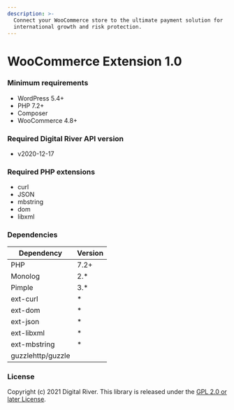 ```yaml
---
description: >-
  Connect your WooCommerce store to the ultimate payment solution for
  international growth and risk protection.
---
```


# WooCommerce Extension 1.0

### Minimum requirements

* WordPress 5.4+
* PHP 7.2+
* Composer
* WooCommerce 4.8+

### Required Digital River API version

* v2020-12-17

### Required PHP extensions

* curl
* JSON
* mbstring&#x20;
* dom
* libxml  &#x20;

### Dependencies

| Dependency        | Version |
| ----------------- | ------- |
| PHP               | 7.2+    |
| Monolog           | 2.\*    |
| Pimple            | 3.\*    |
| ext-curl          | \*      |
| ext-dom           | \*      |
| ext-json          | \*      |
| ext-libxml        | \*      |
| ext-mbstring      | \*      |
| guzzlehttp/guzzle |         |

### License

Copyright (c) 2021 Digital River. This library is released under the [GPL 2.0 or later License](https://www.gnu.org/licenses/old-licenses/gpl-2.0.en.html).
